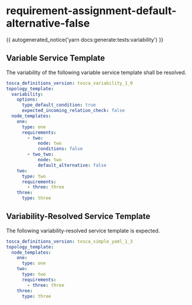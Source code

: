 # requirement-assignment-default-alternative-false

{{ autogenerated_notice('yarn docs:generate:tests:variability') }}


## Variable Service Template

The variability of the following variable service template shall be resolved.

```yaml linenums="1"
tosca_definitions_version: tosca_variability_1_0
topology_template:
  variability:
    options:
      type_default_condition: true
      expected_incoming_relation_check: false
  node_templates:
    one:
      type: one
      requirements:
        - two:
            node: two
            conditions: false
        - two_two:
            node: two
            default_alternative: false
    two:
      type: two
      requirements:
        - three: three
    three:
      type: three
```



## Variability-Resolved Service Template

The following variability-resolved service template is expected.

```yaml linenums="1"
tosca_definitions_version: tosca_simple_yaml_1_3
topology_template:
  node_templates:
    one:
      type: one
    two:
      type: two
      requirements:
        - three: three
    three:
      type: three
```

